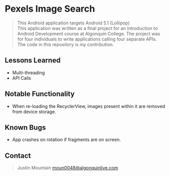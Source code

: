 # Pexels Image Search
> This Android application targets Android 5.1 (Lollipop)  
> This application was written as a final project for an Introduction to Android Development course at Algonquin College. The project was for four individuals to write applications calling four separate APIs. The code in this repository is my contribution. 

## Lessons Learned
 - Multi-threading
 - API Calls

## Notable Functionality
 - When re-loading the RecyclerView, images present within it are removed from device storage. 

## Known Bugs
 - App crashes on rotation if fragments are on screen.

## Contact
> Justin Mountain
> moun0048@algonquinlive.com
